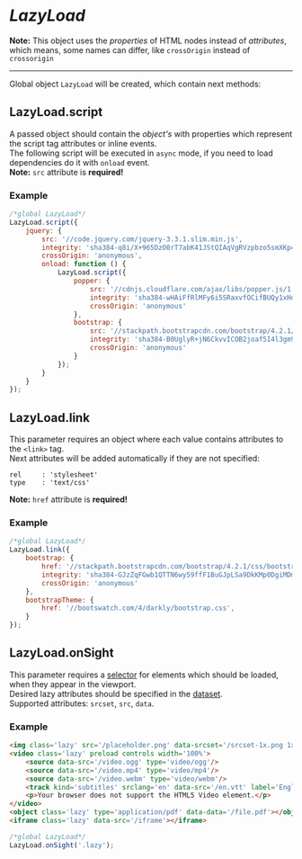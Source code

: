 # *LazyLoad*

**Note:** This object uses the *properties* of HTML nodes instead of *attributes*, which means, some names can differ, like `crossOrigin` instead of `crossorigin`

---

Global object `LazyLoad` will be created, which contain next methods:
## LazyLoad.script
A passed object should contain the *object's* with properties which represent the script tag attributes or inline events.  
The following script will be executed in `async` mode, if you need to load dependencies do it with `onload` event.  
**Note:** `src` attribute is **required!**
### Example
```javascript
/*global LazyLoad*/
LazyLoad.script({
    jquery: {
        src: '//code.jquery.com/jquery-3.3.1.slim.min.js',
        integrity: 'sha384-q8i/X+965DzO0rT7abK41JStQIAqVgRVzpbzo5smXKp4YfRvH+8abtTE1Pi6jizo',
        crossOrigin: 'anonymous',
        onload: function () {
            LazyLoad.script({
                popper: {
                    src: '//cdnjs.cloudflare.com/ajax/libs/popper.js/1.14.6/umd/popper.min.js',
                    integrity: 'sha384-wHAiFfRlMFy6i5SRaxvfOCifBUQy1xHdJ/yoi7FRNXMRBu5WHdZYu1hA6ZOblgut',
                    crossOrigin: 'anonymous'
                },
                bootstrap: {
                    src: '//stackpath.bootstrapcdn.com/bootstrap/4.2.1/js/bootstrap.min.js',
                    integrity: 'sha384-B0UglyR+jN6CkvvICOB2joaf5I4l3gm9GU6Hc1og6Ls7i6U/mkkaduKaBhlAXv9k',
                    crossOrigin: 'anonymous'
                }
            });
        }
    }
});
```
## LazyLoad.link
This parameter requires an object where each value contains attributes to the `<link>` tag.  
Next attributes will be added automatically if they are not specified:
```
rel     : 'stylesheet'
type    : 'text/css'
```
**Note:** `href` attribute is **required!**  
### Example
```javascript
/*global LazyLoad*/
LazyLoad.link({
    bootstrap: {
        href: '//stackpath.bootstrapcdn.com/bootstrap/4.2.1/css/bootstrap.min.css',
        integrity: 'sha384-GJzZqFGwb1QTTN6wy59ffF1BuGJpLSa9DkKMp0DgiMDm4iYMj70gZWKYbI706tWS',
        crossOrigin: 'anonymous'
    },
    bootstrapTheme: {
        href: '//bootswatch.com/4/darkly/bootstrap.css',
    }
});
```

## LazyLoad.onSight
This parameter requires a [selector](//www.w3.org/TR/CSS22/selector.html) for elements which should be loaded, when they appear in the viewport.  
Desired lazy attributes should be specified in the [dataset](//developer.mozilla.org/docs/Web/API/HTMLElement/dataset).  
Supported attributes: `srcset`, `src`, `data`.
### Example
```html
<img class='lazy' src='/placeholder.png' data-srcset='/srcset-1x.png 1x, /srcset-2x.png 2x' />
<video class='lazy' preload controls width='100%'>
    <source data-src='/video.ogg' type='video/ogg'/>
    <source data-src='/video.mp4' type='video/mp4'/>
    <source data-src='/video.webm' type='video/webm'/>
    <track kind='subtitles' srclang='en' data-src='/en.vtt' label='English' default>
    <p>Your browser does not support the HTML5 Video element.</p>
</video>
<object class='lazy' type='application/pdf' data-data='/file.pdf'></object>
<iframe class='lazy' data-src='/iframe'></iframe>
```
```javascript
/*global LazyLoad*/
LazyLoad.onSight('.lazy');
```